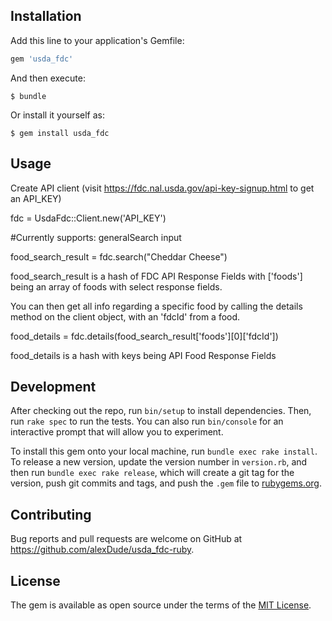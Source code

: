 ## Installation

Add this line to your application's Gemfile:

```ruby
gem 'usda_fdc'
```

And then execute:

    $ bundle

Or install it yourself as:

    $ gem install usda_fdc

## Usage

Create API client (visit https://fdc.nal.usda.gov/api-key-signup.html to get an API_KEY)


fdc = UsdaFdc::Client.new('API_KEY')

#Currently supports:
generalSearch input

food_search_result = fdc.search("Cheddar Cheese")

food_search_result is a hash of FDC API Response Fields with ['foods'] being an array of foods with select response fields.

You can then get all info regarding a specific food by calling the details method on the client object, with an 'fdcId' from a food.

food_details = fdc.details(food_search_result['foods'][0]['fdcId'])

food_details is a hash with keys being API Food Response Fields

## Development

After checking out the repo, run `bin/setup` to install dependencies. Then, run `rake spec` to run the tests. You can also run `bin/console` for an interactive prompt that will allow you to experiment.

To install this gem onto your local machine, run `bundle exec rake install`. To release a new version, update the version number in `version.rb`, and then run `bundle exec rake release`, which will create a git tag for the version, push git commits and tags, and push the `.gem` file to [rubygems.org](https://rubygems.org).

## Contributing

Bug reports and pull requests are welcome on GitHub at https://github.com/alexDude/usda_fdc-ruby.

## License

The gem is available as open source under the terms of the [MIT License](https://opensource.org/licenses/MIT).
